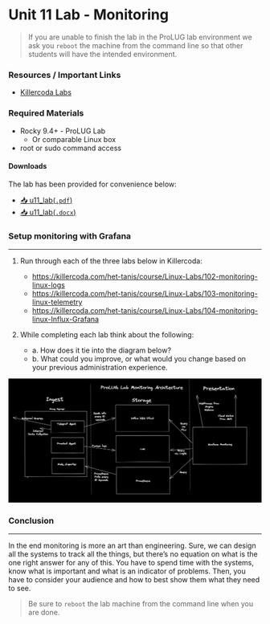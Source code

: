 # Unit 11 Lab - Monitoring

> If you are unable to finish the lab in the ProLUG lab environment we ask you `reboot`
> the machine from the command line so that other students will have the intended environment.

### Resources / Important Links

- [Killercoda Labs](https://killercoda.com/learn)

### Required Materials

- Rocky 9.4+ - ProLUG Lab
  - Or comparable Linux box
- root or sudo command access

#### Downloads

The lab has been provided for convenience below:

- <a href="./assets/downloads/u11/u11_lab.pdf" target="_blank" download>📥 u11_lab(`.pdf`)</a>
- <a href="./assets/downloads/u11/u11_lab.docx" target="_blank" download>📥 u11_lab(`.docx`)</a>

### Setup monitoring with Grafana

---

1. Run through each of the three labs below in Killercoda:

   - <https://killercoda.com/het-tanis/course/Linux-Labs/102-monitoring-linux-logs>
   - <https://killercoda.com/het-tanis/course/Linux-Labs/103-monitoring-linux-telemetry>
   - <https://killercoda.com/het-tanis/course/Linux-Labs/104-monitoring-linux-Influx-Grafana>

2. While completing each lab think about the following:

   - a. How does it tie into the diagram below?
   - b. What could you improve, or what would you change based on your previous administration experience.

![Lab Monitoring Diagram](https://github.com/ProfessionalLinuxUsersGroup/img/blob/main/Assets/Dia/lma.png)

### Conclusion

---

In the end monitoring is more an art than engineering. Sure, we can design all the systems to track all
the things, but there’s no equation on what is the one right answer for any of this. You have to spend
time with the systems, know what is important and what is an indicator of problems. Then, you have to
consider your audience and how to best show them what they need to see.

> Be sure to `reboot` the lab machine from the command line when you are done.
